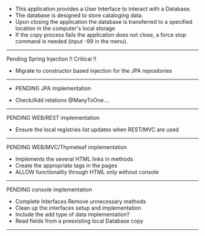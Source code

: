 * This application provides a User Interface
to interact with a Database.
* The database is designed to store cataloging data.
* Upon closing the application the database is transferred 
to a specified location in the computer's local storage
* If the copy process fails the application does not close,
a force stop command is needed (input -99 in the menu).
***

Pending Spring Injection !! Critical !!

* Migrate to constructor based injection for the JPA repositories

***
* PENDING JPA implementation

* Check/Add relations @ManyToOne....
***

PENDING WEB/REST implementation

* Ensure the local registries list updates when REST/MVC are used

***

PENDING WEB/MVC/Thymeleaf implementation
* Implements the several HTML links in methods
* Create the appropriate <a></a> tags in the pages
* ALLOW functionality through HTML only without console

***

PENDING console implementation

* Complete Interfaces Remove unnecessary methods
* Clean up the interfaces setup and implementation
* Include the add type of data implementation?
* Read fields from a preexisting local Database copy
***
